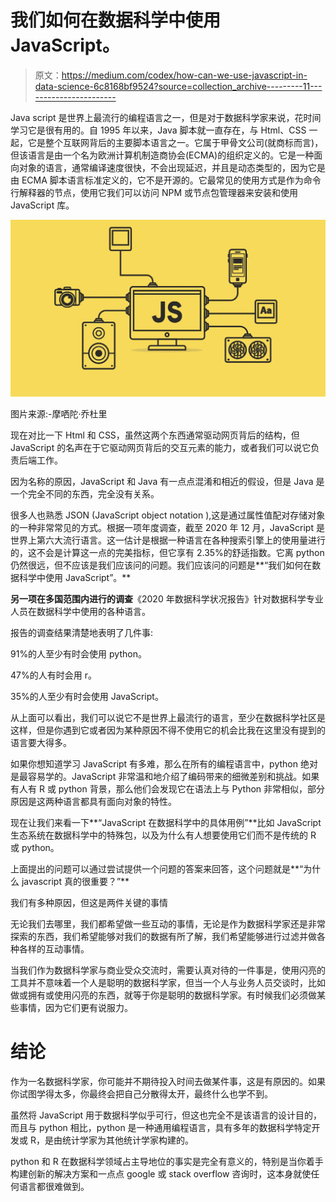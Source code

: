 # 我们如何在数据科学中使用 JavaScript。

> 原文：<https://medium.com/codex/how-can-we-use-javascript-in-data-science-6c8168bf9524?source=collection_archive---------11----------------------->

Java script 是世界上最流行的编程语言之一，但是对于数据科学家来说，花时间学习它是很有用的。自 1995 年以来，Java 脚本就一直存在，与 Html、CSS 一起，它是整个互联网背后的主要脚本语言之一。它属于甲骨文公司(就商标而言)，但该语言是由一个名为欧洲计算机制造商协会(ECMA)的组织定义的。它是一种面向对象的语言，通常编译速度很快，不会出现延迟，并且是动态类型的，因为它是由 ECMA 脚本语言标准定义的，它不是开源的。它最常见的使用方式是作为命令行解释器的节点，使用它我们可以访问 NPM 或节点包管理器来安装和使用 JavaScript 库。

![](img/d0f308bf0f9fe7bb8794536b90e54ec4.png)

图片来源:-摩哂陀·乔杜里

现在对比一下 Html 和 CSS，虽然这两个东西通常驱动网页背后的结构，但 JavaScript 的名声在于它驱动网页背后的交互元素的能力，或者我们可以说它负责后端工作。

因为名称的原因，JavaScript 和 Java 有一点点混淆和相近的假设，但是 Java 是一个完全不同的东西，完全没有关系。

很多人也熟悉 JSON (JavaScript object notation ),这是通过属性值配对存储对象的一种非常常见的方式。根据一项年度调查，截至 2020 年 12 月，JavaScript 是世界上第六大流行语言。这一估计是根据一种语言在各种搜索引擎上的使用量进行的，这不会是计算这一点的完美指标，但它享有 2.35%的舒适指数。它离 python 仍然很远，但不应该是我们应该问的问题。我们应该问的问题是**“我们如何在数据科学中使用 JavaScript”。**

**另一项在多国范围内进行的调查**《2020 年数据科学状况报告》针对数据科学专业人员在数据科学中使用的各种语言。

报告的调查结果清楚地表明了几件事:

91%的人至少有时会使用 python。

47%的人有时会用 r。

35%的人至少有时会使用 JavaScript。

从上面可以看出，我们可以说它不是世界上最流行的语言，至少在数据科学社区是这样，但是你遇到它或者因为某种原因不得不使用它的机会比我在这里没有提到的语言要大得多。

如果你想知道学习 JavaScript 有多难，那么在所有的编程语言中，python 绝对是最容易学的。JavaScript 非常温和地介绍了编码带来的细微差别和挑战。如果有人有 R 或 python 背景，那么他们会发现它在语法上与 Python 非常相似，部分原因是这两种语言都具有面向对象的特性。

现在让我们来看一下**“JavaScript 在数据科学中的具体用例”**比如 JavaScript 生态系统在数据科学中的特殊包，以及为什么有人想要使用它们而不是传统的 R 或 python。

上面提出的问题可以通过尝试提供一个问题的答案来回答，这个问题就是**“为什么 javascript 真的很重要？”**

我们有多种原因，但这是两件关键的事情

无论我们去哪里，我们都希望做一些互动的事情，无论是作为数据科学家还是非常探索的东西，我们希望能够对我们的数据有所了解，我们希望能够进行过滤并做各种各样的互动事情。

当我们作为数据科学家与商业受众交流时，需要认真对待的一件事是，使用闪亮的工具并不意味着一个人是聪明的数据科学家，但当一个人与业务人员交谈时，比如做或拥有或使用闪亮的东西，就等于你是聪明的数据科学家。有时候我们必须做某些事情，因为它们更有说服力。

# 结论

作为一名数据科学家，你可能并不期待投入时间去做某件事，这是有原因的。如果你试图学得太多，你最终会把自己分散得太开，最终什么也学不到。

虽然将 JavaScript 用于数据科学似乎可行，但这也完全不是该语言的设计目的，而且与 python 相比，python 是一种通用编程语言，具有多年的数据科学特定开发或 R，是由统计学家为其他统计学家构建的。

python 和 R 在数据科学领域占主导地位的事实是完全有意义的，特别是当你着手构建创新的解决方案和一点点 google 或 stack overflow 咨询时，这本身就使任何语言都很难做到。